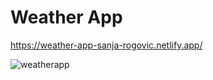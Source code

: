 # Weather App

https://weather-app-sanja-rogovic.netlify.app/

![weatherapp](https://github.com/SanjaRogovic/weather_app/assets/74556703/71184939-04f6-496b-ac8d-9cb1e0532911)

